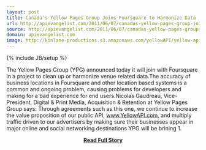 ```yaml
---
layout: post
title: Canada's Yellow Pages Group Joins Foursquare to Harmonize Data
url: http://apievangelist.com/2011/06/07/canadas-yellow-pages-group-joins-foursquare-to-harmonize-data/
source: http://apievangelist.com/2011/06/07/canadas-yellow-pages-group-joins-foursquare-to-harmonize-data/
domain: apievangelist.com
image: http://kinlane-productions.s3.amazonaws.com/yellowAPI/yellow-api.jpg
---
```

{% include JB/setup %}<p>The Yellow Pages Group (YPG) announced today it will join with Foursquare in a project to clean up or harmonize venue related data.The accuracy of business locations in Foursquare and other location based systems is a common and ongoing problem, causing problems for developers and making for a bad experience for end users.Nicolas Gaudreau, Vice-President, Digital &amp; Print Media, Acquisition &amp; Retention at Yellow Pages Group says:
Through agreements such as this one, we continue to increase the value proposition of our public API, www.YellowAPI.com, and multiply traffic driven to our advertisers by making sure their businesses appear in major online and social networking destinations
YPG will be brining 1.</p>
<center><p><a href="http://apievangelist.com/2011/06/07/canadas-yellow-pages-group-joins-foursquare-to-harmonize-data/" style='padding:25px; font-sze:18px; font-weight: bold;'>Read Full Story</a></p></center>

